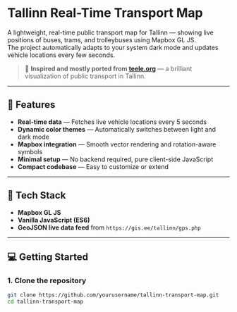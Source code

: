 # Tallinn Real-Time Transport Map

A lightweight, real-time public transport map for Tallinn — showing live positions of buses, trams, and trolleybuses using Mapbox GL JS.  
The project automatically adapts to your system dark mode and updates vehicle locations every few seconds.

> 🚌 **Inspired and mostly ported from [teele.org](https://teele.org)** — a brilliant visualization of public transport in Tallinn.

---

## 🚀 Features

- **Real-time data** — Fetches live vehicle locations every 5 seconds  
- **Dynamic color themes** — Automatically switches between light and dark mode  
- **Mapbox integration** — Smooth vector rendering and rotation-aware symbols  
- **Minimal setup** — No backend required, pure client-side JavaScript  
- **Compact codebase** — Easy to customize or extend

---

## 🧩 Tech Stack

- **Mapbox GL JS**
- **Vanilla JavaScript (ES6)**
- **GeoJSON live data feed** from `https://gis.ee/tallinn/gps.php`

---

## 💻 Getting Started

### 1. Clone the repository
```bash
git clone https://github.com/yourusername/tallinn-transport-map.git
cd tallinn-transport-map
